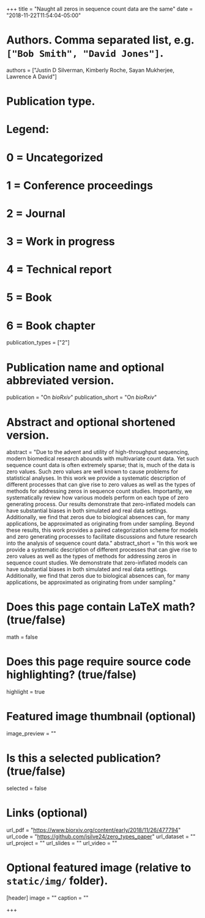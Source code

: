 +++
title = "Naught all zeros in sequence count data are the same"
date = "2018-11-22T11:54:04-05:00"

# Authors. Comma separated list, e.g. `["Bob Smith", "David Jones"]`.
authors = ["Justin D Silverman, Kimberly Roche, Sayan Mukherjee, Lawrence A David"]

# Publication type.
# Legend:
# 0 = Uncategorized
# 1 = Conference proceedings
# 2 = Journal
# 3 = Work in progress
# 4 = Technical report
# 5 = Book
# 6 = Book chapter
publication_types = ["2"]

# Publication name and optional abbreviated version.
publication = "On *bioRxiv*"
publication_short = "On *bioRxiv*"

# Abstract and optional shortened version.
abstract = "Due to the advent and utility of high-throughput sequencing, modern biomedical research abounds with multivariate count data. Yet such sequence count data is often extremely sparse; that is, much of the data is zero values. Such zero values are well known to cause problems for statistical analyses.  In this work we provide a systematic description of different processes that can give rise to zero values as well as the types of methods for addressing zeros in sequence count studies.  Importantly, we systematically review how various models perform on each type of zero generating process. Our results demonstrate that zero-inflated models can have substantial biases in both simulated and real data settings. Additionally, we find that zeros due to biological absences can, for many applications, be approximated as originating from under sampling.  Beyond these results, this work provides a paired categorization scheme for models and zero generating processes to facilitate discussions and future research into the analysis of sequence count data."
abstract_short = "In this work we provide a systematic description of different processes that can give rise to zero values as well as the types of methods for addressing zeros in sequence count studies. We demonstrate that zero-inflated models can have substantial biases in both simulated and real data settings. Additionally, we find that zeros due to biological absences can, for many applications, be approximated as originating from under sampling."

# Does this page contain LaTeX math? (true/false)
math = false

# Does this page require source code highlighting? (true/false)
highlight = true

# Featured image thumbnail (optional)
image_preview = ""

# Is this a selected publication? (true/false)
selected = false

# Links (optional)
url_pdf = "https://www.biorxiv.org/content/early/2018/11/26/477794"
url_code = "https://github.com/jsilve24/zero_types_paper"
url_dataset = ""
url_project = ""
url_slides = ""
url_video = ""

# Optional featured image (relative to `static/img/` folder).
[header]
image = ""
caption = ""

+++
